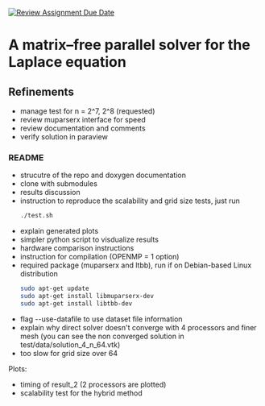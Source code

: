 [![Review Assignment Due Date](https://classroom.github.com/assets/deadline-readme-button-22041afd0340ce965d47ae6ef1cefeee28c7c493a6346c4f15d667ab976d596c.svg)](https://classroom.github.com/a/bOfolMCC)
# A matrix–free parallel solver for the Laplace equation

## Refinements
- manage test for n = 2^7, 2^8 (requested)
- review muparserx interface for speed
- review documentation and comments
- verify solution in paraview

### README
- strucutre of the repo and doxygen documentation
- clone with submodules
- results discussion
- instruction to reproduce the scalability and grid size tests, just run
    ```bash
    ./test.sh
    ```
- explain generated plots
- simpler python script to visdualize results
- hardware comparison instructions
- instruction for compilation (OPENMP = 1 option)
- required package (muparserx and ltbb), run if on Debian-based Linux distribution
    ```bash
    sudo apt-get update
    sudo apt-get install libmuparserx-dev
    sudo apt-get install libtbb-dev
    ```
- flag --use-datafile to use dataset file information
- explain why direct solver doesn't converge with 4 processors and finer mesh (you can see the non converged solution in test/data/solution_4_n_64.vtk)
- too slow for grid size over 64

Plots:
- timing of result_2 (2 processors are plotted)
- scalability test for the hybrid method


